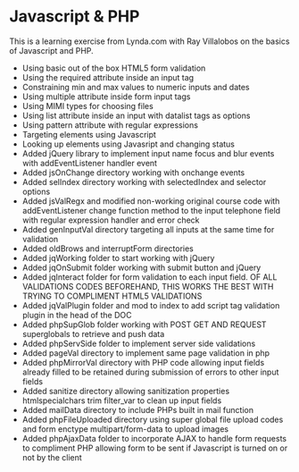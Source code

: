 # Javascript & PHP

This is a learning exercise from Lynda.com with Ray Villalobos on the basics of Javascript and PHP.

* Using basic out of the box HTML5 form validation
* Using the required attribute inside an input tag
* Constraining min and max values to numeric inputs and dates
* Using multiple attribute inside form input tags
* Using MIMI types for choosing files
* Using list attribute inside an input with datalist tags as options
* Using pattern attribute with regular expressions
* Targeting elements using Javascript
* Looking up elements using Javasript and changing status
* Added jQuery library to implement input name focus and blur events
  with addEventListener handler event
* Added jsOnChange directory working with onchange events
* Added selIndex directory working with selectedIndex and selector
  options
* Added jsValRegx and modified non-working original course code with
  addEventListener change function method to the input telephone field
  with regular expression handler and error check
* Added genInputVal directory targeting all inputs at the same time for
  validation
* Added oldBrows and interruptForm directories
* Added jqWorking folder to start working with jQuery
* Added jqOnSubmit folder working with submit button and jQuery
* Added jqInteract folder for form validation to each input field.
  OF ALL VALIDATIONS CODES BEFOREHAND, THIS WORKS THE BEST WITH TRYING TO
  COMPLIMENT HTML5 VALIDATIONS
* Added jqValPlugin folder and mod to index to add script tag validation
  plugin in the head of the DOC
* Added phpSupGlob folder working with POST GET AND REQUEST superglobals
  to retrieve and push data
* Added phpServSide folder to implement server side validations
* Added pageVal directory to implement same page validation in php
* Added phpMirrorVal directory with PHP code allowing input fields
  already filled to be retained during submission of errors to other
  input fields
* Added sanitize directory allowing sanitization properties htmlspecialchars
  trim filter_var to clean up input fields
* Added mailData directory to include PHPs built in mail function
* Added phpFileUploaded directory using super global file upload codes and
  form enctype multipart/form-data to upload images
* Added phpAjaxData folder to incorporate AJAX to handle form requests to
  compliment PHP allowing form to be sent if Javascript is turned on or not
  by the client
